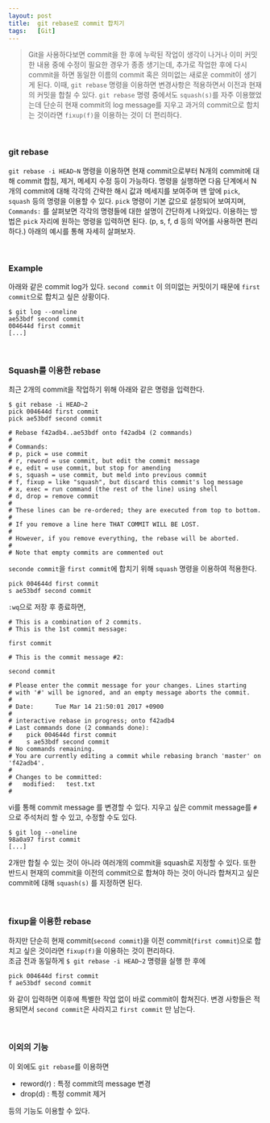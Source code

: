 ```yaml
---
layout: post
title:  git rebase로 commit 합치기
tags:   [Git]
---
```


> Git을 사용하다보면 commit을 한 후에 누락된 작업이 생각이 나거나 이미 커밋한 내용 중에 수정이 필요한 경우가 종종 생기는데, 추가로 작업한 후에 다시 commit을 하면 동일한 이름의 commit 혹은 의미없는 새로운 commit이 생기게 된다. 이때, `git rebase` 명령을 이용하면 변경사항은 적용하면서 이전과 현재의 커밋을 합칠 수 있다. `git rebase` 명령 중에서도 `squash(s)`를 자주 이용했었는데 단순히 현재 commit의 log message를 지우고 과거의 commit으로 합치는 것이라면 `fixup(f)`을 이용하는 것이 더 편리하다.  

<br/>  

### git rebase  

`git rebase -i HEAD~N` 명령을 이용하면 현재 commit으로부터 N개의 commit에 대해 commit 합침, 제거, 메세지 수정 등이 가능하다. 명령을 실행하면 다음 단계에서 N개의 commit에 대해 각각의 간략한 해시 값과 메세지를 보여주며 맨 앞에 `pick`, `squash` 등의 명령을 이용할 수 있다. `pick` 명령이 기본 값으로 설정되어 보여지며, `Commands:` 를 살펴보면 각각의 명령들에 대한 설명이 간단하게 나와있다. 이용하는 방법은 `pick` 자리에 원하는 명령을 입력하면 된다. (p, s, f, d 등의 약어를 사용하면 편리하다.) 아래의 예시를 통해 자세히 살펴보자.  

<br/>  

### Example  

아래와 같은 commit log가 있다. `second commit` 이 의미없는 커밋이기 때문에 `first commit`으로 합치고 싶은 상황이다.    

```
$ git log --oneline
ae53bdf second commit
004644d first commit
[...]
```  

<br/>  

### Squash를 이용한 rebase  

최근 2개의 commit을 작업하기 위해 아래와 같은 명령을 입력한다.  

```
$ git rebase -i HEAD~2
pick 004644d first commit
pick ae53bdf second commit

# Rebase f42adb4..ae53bdf onto f42adb4 (2 commands)
#
# Commands:
# p, pick = use commit
# r, reword = use commit, but edit the commit message
# e, edit = use commit, but stop for amending
# s, squash = use commit, but meld into previous commit
# f, fixup = like "squash", but discard this commit's log message
# x, exec = run command (the rest of the line) using shell
# d, drop = remove commit
#
# These lines can be re-ordered; they are executed from top to bottom.
#
# If you remove a line here THAT COMMIT WILL BE LOST.
#
# However, if you remove everything, the rebase will be aborted.
#
# Note that empty commits are commented out
```  

`seconde commit`을 `first commit`에 합치기 위해 `squash` 명령을 이용하여 적용한다.     

```
pick 004644d first commit
s ae53bdf second commit
```   

`:wq`으로 저장 후 종료하면,  

```
# This is a combination of 2 commits.
# This is the 1st commit message:

first commit

# This is the commit message #2:

second commit

# Please enter the commit message for your changes. Lines starting
# with '#' will be ignored, and an empty message aborts the commit.
#
# Date:      Tue Mar 14 21:50:01 2017 +0900
#
# interactive rebase in progress; onto f42adb4
# Last commands done (2 commands done):
#    pick 004644d first commit
#    s ae53bdf second commit
# No commands remaining.
# You are currently editing a commit while rebasing branch 'master' on 'f42adb4'.
#
# Changes to be committed:
#   modified:   test.txt
#
```  

vi를 통해 commit message 를 변경할 수 있다. 지우고 싶은 commit message를 `#`으로 주석처리 할 수 있고, 수정할 수도 있다.  

```
$ git log --oneline
98a0a97 first commit
[...]
```  

2개만 합칠 수 있는 것이 아니라 여러개의 commit을 squash로 지정할 수 있다. 또한 반드시 현재의 commit을 이전의 commit으로 합쳐야 하는 것이 아니라 합쳐지고 싶은 commit에 대해 `squash(s)` 를 지정하면 된다.  

<br/>  

### fixup을 이용한 rebase   

하지만 단순히 현재 commit(`second commit`)을 이전 commit(`first commit`)으로 합치고 싶은 것이라면 `fixup(f)`을 이용하는 것이 편리하다.  
조금 전과 동일하게 `$ git rebase -i HEAD~2` 명령을 실행 한 후에  

```
pick 004644d first commit
f ae53bdf second commit
```    

와 같이 입력하면 이후에 특별한 작업 없이 바로 commit이 합쳐진다. 변경 사항들은 적용되면서 `second commit`은 사라지고 `first commit` 만 남는다.  

<br/>  

### 이외의 기능  

이 외에도 `git rebase`를 이용하면  

- reword(r) : 특정 commit의 message 변경  
- drop(d)   : 특정 commit 제거  

등의 기능도 이용할 수 있다.  
